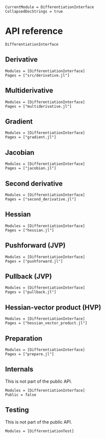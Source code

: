 ```@meta
CurrentModule = DifferentiationInterface
CollapsedDocStrings = true
```

# API reference

```@docs
DifferentiationInterface
```

## Derivative

```@autodocs
Modules = [DifferentiationInterface]
Pages = ["src/derivative.jl"]
```

## Multiderivative

```@autodocs
Modules = [DifferentiationInterface]
Pages = ["multiderivative.jl"]
```

## Gradient

```@autodocs
Modules = [DifferentiationInterface]
Pages = ["gradient.jl"]
```

## Jacobian

```@autodocs
Modules = [DifferentiationInterface]
Pages = ["jacobian.jl"]
```

## Second derivative

```@autodocs
Modules = [DifferentiationInterface]
Pages = ["second_derivative.jl"]
```

## Hessian

```@autodocs
Modules = [DifferentiationInterface]
Pages = ["hessian.jl"]
```

## Pushforward (JVP)

```@autodocs
Modules = [DifferentiationInterface]
Pages = ["pushforward.jl"]
```

## Pullback (JVP)

```@autodocs
Modules = [DifferentiationInterface]
Pages = ["pullback.jl"]
```

## Hessian-vector product (HVP)

```@autodocs
Modules = [DifferentiationInterface]
Pages = ["hessian_vector_product.jl"]
```

## Preparation

```@autodocs
Modules = [DifferentiationInterface]
Pages = ["prepare.jl"]
```

## Internals

This is not part of the public API.

```@autodocs
Modules = [DifferentiationInterface]
Public = false
```

## Testing

This is not part of the public API.

```@autodocs
Modules = [DifferentiationTest]
```
